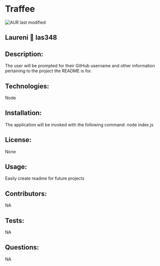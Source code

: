 # Traffee

  ![AUR last modified](https://img.shields.io/aur/last-modified/google-Chrome?color=teal&style=plastic)

  ## Laureni :wave: las348 
  ## Description:
  The user will be prompted for their GitHub username and other information pertaining to the project the README is for.

  ## Technologies:
  Node
  ##  Installation:
  The application will be invoked with the following command: node index.js

  ## License: 
  None
  ## Usage:
  Easily create readme for future projects
  
  ## Contributors:
  NA
  ## Tests:
  NA
  ## Questions:
  NA